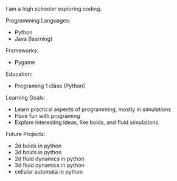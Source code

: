 I am a high schooler exploring coding.

Programming Languages:
- Python
- Java (learning)

Frameworks:
- Pygame

Education:
- Programing 1 class (Python)

Learning Goals:
- Learn practical aspects of programming, mostly in simulations
- Have fun with programing
- Explore interesting ideas, like boids, and fluid simulations

Future Projects:
- 2d boids in python
- 3d boids in python
- 2d fluid dynamics in python
- 3d fluid dynamics in python
- cellular automata in python
